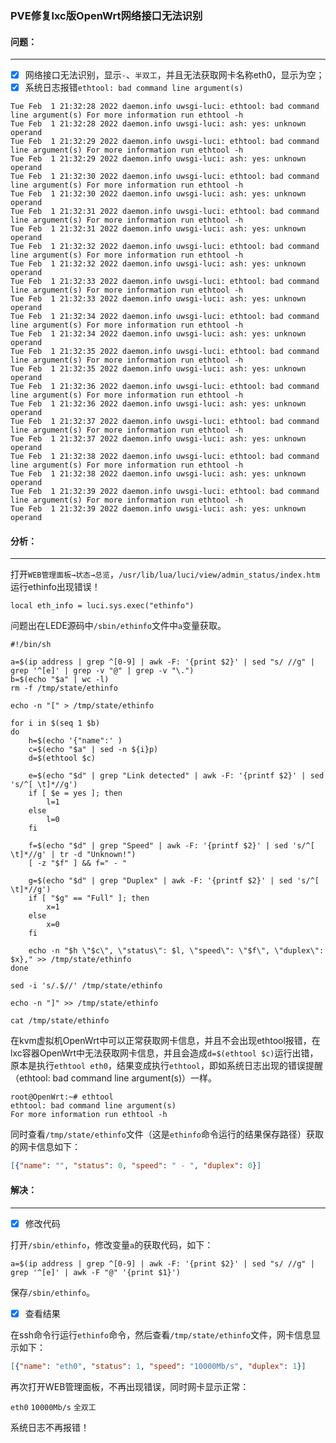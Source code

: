 ### PVE修复lxc版OpenWrt网络接口无法识别



#### 问题：

---



- [x] 网络接口无法识别，显示`-`、`半双工`，并且无法获取网卡名称eth0，显示为空；
- [x] 系统日志报错`ethtool: bad command line argument(s)`

```
Tue Feb  1 21:32:28 2022 daemon.info uwsgi-luci: ethtool: bad command line argument(s) For more information run ethtool -h
Tue Feb  1 21:32:28 2022 daemon.info uwsgi-luci: ash: yes: unknown operand
Tue Feb  1 21:32:29 2022 daemon.info uwsgi-luci: ethtool: bad command line argument(s) For more information run ethtool -h
Tue Feb  1 21:32:29 2022 daemon.info uwsgi-luci: ash: yes: unknown operand
Tue Feb  1 21:32:30 2022 daemon.info uwsgi-luci: ethtool: bad command line argument(s) For more information run ethtool -h
Tue Feb  1 21:32:30 2022 daemon.info uwsgi-luci: ash: yes: unknown operand
Tue Feb  1 21:32:31 2022 daemon.info uwsgi-luci: ethtool: bad command line argument(s) For more information run ethtool -h
Tue Feb  1 21:32:31 2022 daemon.info uwsgi-luci: ash: yes: unknown operand
Tue Feb  1 21:32:32 2022 daemon.info uwsgi-luci: ethtool: bad command line argument(s) For more information run ethtool -h
Tue Feb  1 21:32:32 2022 daemon.info uwsgi-luci: ash: yes: unknown operand
Tue Feb  1 21:32:33 2022 daemon.info uwsgi-luci: ethtool: bad command line argument(s) For more information run ethtool -h
Tue Feb  1 21:32:33 2022 daemon.info uwsgi-luci: ash: yes: unknown operand
Tue Feb  1 21:32:34 2022 daemon.info uwsgi-luci: ethtool: bad command line argument(s) For more information run ethtool -h
Tue Feb  1 21:32:34 2022 daemon.info uwsgi-luci: ash: yes: unknown operand
Tue Feb  1 21:32:35 2022 daemon.info uwsgi-luci: ethtool: bad command line argument(s) For more information run ethtool -h
Tue Feb  1 21:32:35 2022 daemon.info uwsgi-luci: ash: yes: unknown operand
Tue Feb  1 21:32:36 2022 daemon.info uwsgi-luci: ethtool: bad command line argument(s) For more information run ethtool -h
Tue Feb  1 21:32:36 2022 daemon.info uwsgi-luci: ash: yes: unknown operand
Tue Feb  1 21:32:37 2022 daemon.info uwsgi-luci: ethtool: bad command line argument(s) For more information run ethtool -h
Tue Feb  1 21:32:37 2022 daemon.info uwsgi-luci: ash: yes: unknown operand
Tue Feb  1 21:32:38 2022 daemon.info uwsgi-luci: ethtool: bad command line argument(s) For more information run ethtool -h
Tue Feb  1 21:32:38 2022 daemon.info uwsgi-luci: ash: yes: unknown operand
Tue Feb  1 21:32:39 2022 daemon.info uwsgi-luci: ethtool: bad command line argument(s) For more information run ethtool -h
Tue Feb  1 21:32:39 2022 daemon.info uwsgi-luci: ash: yes: unknown operand
```



#### 分析：

---



打开`WEB管理面板→状态→总览`，`/usr/lib/lua/luci/view/admin_status/index.htm`运行ethinfo出现错误！

```shell
local eth_info = luci.sys.exec("ethinfo")
```

问题出在LEDE源码中`/sbin/ethinfo`文件中`a`变量获取。

```shell
#!/bin/sh

a=$(ip address | grep ^[0-9] | awk -F: '{print $2}' | sed "s/ //g" | grep '^[e]' | grep -v "@" | grep -v "\.")
b=$(echo "$a" | wc -l)
rm -f /tmp/state/ethinfo

echo -n "[" > /tmp/state/ethinfo

for i in $(seq 1 $b)
do
	h=$(echo '{"name":' )
	c=$(echo "$a" | sed -n ${i}p)
	d=$(ethtool $c)

	e=$(echo "$d" | grep "Link detected" | awk -F: '{printf $2}' | sed 's/^[ \t]*//g')
	if [ $e = yes ]; then
		l=1
	else
		l=0
	fi

	f=$(echo "$d" | grep "Speed" | awk -F: '{printf $2}' | sed 's/^[ \t]*//g' | tr -d "Unknown!")
	[ -z "$f" ] && f=" - "

	g=$(echo "$d" | grep "Duplex" | awk -F: '{printf $2}' | sed 's/^[ \t]*//g')
	if [ "$g" == "Full" ]; then
		x=1
	else
		x=0
	fi

	echo -n "$h \"$c\", \"status\": $l, \"speed\": \"$f\", \"duplex\": $x}," >> /tmp/state/ethinfo
done

sed -i 's/.$//' /tmp/state/ethinfo

echo -n "]" >> /tmp/state/ethinfo

cat /tmp/state/ethinfo
```

在kvm虚拟机OpenWrt中可以正常获取网卡信息，并且不会出现ethtool报错，在lxc容器OpenWrt中无法获取网卡信息，并且会造成`d=$(ethtool $c)`运行出错，原本是执行`ethtool eth0`，结果变成执行`ethtool`，即如系统日志出现的错误提醒（ethtool: bad command line argument(s)）一样。

```shell
root@OpenWrt:~# ethtool
ethtool: bad command line argument(s)
For more information run ethtool -h
```

同时查看`/tmp/state/ethinfo`文件（这是`ethinfo`命令运行的结果保存路径）获取的网卡信息如下：

```json
[{"name": "", "status": 0, "speed": " - ", "duplex": 0}]
```



#### 解决：

---



- [x] 修改代码

打开`/sbin/ethinfo`，修改变量`a`的获取代码，如下：

```shell
a=$(ip address | grep ^[0-9] | awk -F: '{print $2}' | sed "s/ //g" | grep '^[e]' | awk -F "@" '{print $1}')
```

保存`/sbin/ethinfo`。



- [x] 查看结果

在ssh命令行运行`ethinfo`命令，然后查看`/tmp/state/ethinfo`文件，网卡信息显示如下：

```json
[{"name": "eth0", "status": 1, "speed": "10000Mb/s", "duplex": 1}]
```

再次打开WEB管理面板，不再出现错误，同时网卡显示正常：

`eth0` `10000Mb/s` `全双工`

系统日志不再报错！
